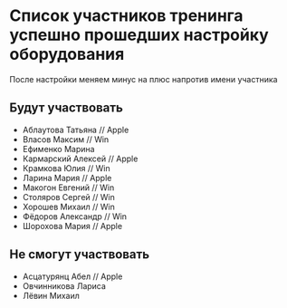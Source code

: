 # Список участников тренинга успешно прошедших настройку оборудования
После настройки меняем минус на плюс напротив имени участника

## Будут участвовать
- Аблаутова Татьяна // Apple
- Власов Максим // Win
- Ефименко Марина
- Кармарский Алексей // Apple
- Крамкова Юлия // Win
- Ларина Мария // Apple
- Макогон Евгений // Win
- Столяров Сергей // Win
- Хорошев Михаил // Win
- Фёдоров Александр // Win
- Шорохова Мария // Apple

## Не смогут участвовать

- Асцатурянц Абел // Apple
- Овчинникова Лариса
- Лёвин Михаил
